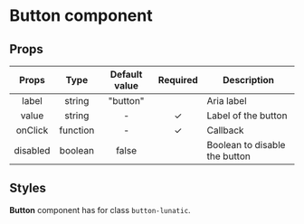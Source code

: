 # Button component

## Props

|  Props   |   Type   | Default value | Required | Description                   |
| :------: | :------: | :-----------: | :------: | ----------------------------- |
|  label   |  string  |   "button"    |          | Aria label                    |
|  value   |  string  |       -       |    ✓     | Label of the button           |
| onClick  | function |       -       |    ✓     | Callback                      |
| disabled | boolean  |     false     |          | Boolean to disable the button |

## Styles

**Button** component has for class `button-lunatic`.
